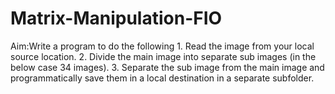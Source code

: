 # Matrix-Manipulation-FIO
Aim:Write a program to do the following  1. Read the image from your local source location. 2. Divide the main image into separate sub images (in the below case 34 images). 3. Separate the sub image from the main image and programmatically save them in a local destination in a separate subfolder.
